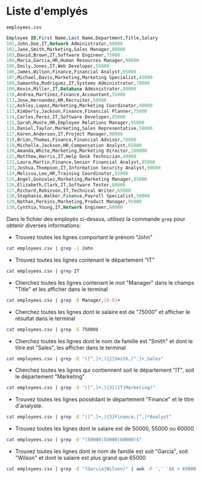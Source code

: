 # Liste d'emplyés

`employees.csv`

```sql
Employee ID,First Name,Last Name,Department,Title,Salary
101,John,Doe,IT,Network Administrator,60000
102,Jane,Smith,Marketing,Sales Manager,80000
103,David,Brown,IT,Software Engineer,75000
104,Maria,Garcia,HR,Human Resources Manager,90000
105,Emily,Jones,IT,Web Developer,55000
106,James,Wilson,Finance,Financial Analyst,65000
107,Michael,Davis,Marketing,Marketing Specialist,45000
108,Samantha,Rodriguez,IT,Systems Administrator,70000
109,Kevin,Miller,IT,Database Administrator,80000
110,Andrea,Martinez,Finance,Accountant,55000
111,Jose,Hernandez,HR,Recruiter,50000
112,Ashley,Lopez,Marketing,Marketing Coordinator,40000
113,Kimberly,Jackson,Finance,Financial Planner,75000
114,Carlos,Perez,IT,Software Developer,85000
115,Sarah,Moore,HR,Employee Relations Manager,95000
116,Daniel,Taylor,Marketing,Sales Representative,50000
117,Karen,Anderson,IT,Project Manager,90000
118,Brian,Thomas,Finance,Financial Advisor,70000
119,Michelle,Jackson,HR,Compensation Analyst,65000
120,Amanda,White,Marketing,Marketing Director,100000
121,Matthew,Harris,IT,Help Desk Technician,40000
122,Laura,Martin,Finance,Senior Financial Analyst,85000
123,Joshua,Thompson,IT,Information Security Analyst,90000
124,Melissa,Lee,HR,Training Coordinator,55000
125,Angel,Gonzalez,Marketing,Marketing Manager,85000
126,Elizabeth,Clark,IT,Software Tester,60000
127,Richard,Robinson,IT,Technical Writer,65000
128,Stephanie,Walker,Finance,Payroll Specialist,50000
129,Nathan,Perkins,Marketing,Product Manager,95000
130,Cynthia,Young,IT,Network Engineer,80000
```

Dans le fichier des employés ci-dessus, utilisez la commande `grep` pour obtenir diverses informations:

- Trouvez toutes les lignes comportant le prénom "John"

```bash
cat employees.csv | grep -i John
```

- Trouvez toutes les lignes contenant le département "IT"

```bash
cat employees.csv | grep IT
```

- Cherchez toutes les lignes contenant le mot "Manager" dans le champs "Title" et les afficher dans le terminal

```bash
cat employees.csv | grep -E Manager,[0-9]+
```

- Cherchez toutes les lignes dont le salaire est de "75000" et afficher le résultat dans le terminal

```bash
cat employees.csv | grep -E 75000$
```

- Cherchez toutes les lignes dont le nom de famille est "Smith" et dont le titre est "Sales", les afficher dans le terminal

```bash
cat employees.csv | grep -E "([^,]+,){2}Smith,[^,]+,Sales"
```

- Cherchez toutes les lignes qui contiennent soit le département "IT", soit le département "Marketing"

```bash
cat employees.csv | grep -E "([^,]+,){3}(IT|Marketing)"
```

- Trouvez toutes les lignes possédant le département "Finance" et le titre d'analyste.

```bash
cat employees.csv | grep -E "([^,]+,){3}Finance,[^,]*Analyst"
```

- Trouvez toutes les lignes dont le salaire est de 50000, 55000 ou 60000

```bash
cat employees.csv | grep -E "(50000|55000|60000)$"
```

- Trouvez toutes les lignes dont le nom de famille est soit "Garcia", soit "Wilson" et dont le salaire est plus grand que 65000

```bash
cat employees.csv | grep -E "(Garcia|Wilson)" | awk -F ',' '$6 > 65000 { print }'
```
